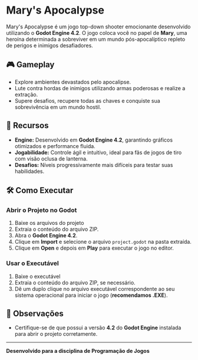 # Mary's Apocalypse

Mary's Apocalypse é um jogo top-down shooter emocionante desenvolvido utilizando o **Godot Engine 4.2**. O jogo coloca você no papel de **Mary**, uma heroína determinada a sobreviver em um mundo pós-apocalíptico repleto de perigos e inimigos desafiadores.

## 🎮 Gameplay
- Explore ambientes devastados pelo apocalipse.
- Lute contra hordas de inimigos utilizando armas poderosas e realize a extração.
- Supere desafios, recupere todas as chaves e conquiste sua sobrevivência em um mundo hostil.

## 🚀 Recursos
- **Engine:** Desenvolvido em **Godot Engine 4.2**, garantindo gráficos otimizados e performance fluida.
- **Jogabilidade:** Controle ágil e intuitivo, ideal para fãs de jogos de tiro com visão oclusa de lanterna.
- **Desafios:** Níveis progressivamente mais difíceis para testar suas habilidades.


## 🛠️ Como Executar
### Abrir o Projeto no Godot
1. Baixe os arquivos do projeto
2. Extraia o conteúdo do arquivo ZIP.
3. Abra o **Godot Engine 4.2**.
4. Clique em **Import** e selecione o arquivo `project.godot` na pasta extraída.
5. Clique em **Open** e depois em **Play** para executar o jogo no editor.

### Usar o Executável
1. Baixe o executável
2. Extraia o conteúdo do arquivo ZIP, se necessário.
3. Dê um duplo clique no arquivo executável correspondente ao seu sistema operacional para iniciar o jogo (**recomendamos .EXE**).

## 📝 Observações
- Certifique-se de que possui a versão **4.2** do **Godot Engine** instalada para abrir o projeto corretamente.

---
**Desenvolvido para a disciplina de Programação de Jogos**

